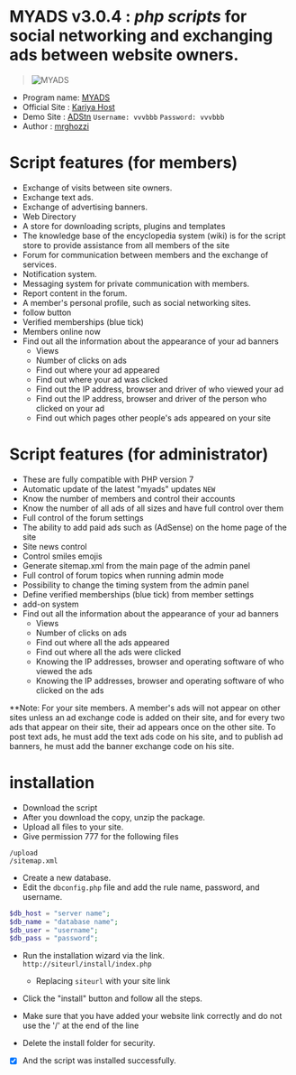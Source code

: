 # <b>MYADS v3.0.4</b> : ***php scripts*** for social networking and exchanging ads between website owners.

>
> ![MYADS](https://www.adstn.gq/bnr/myads.png)

* Program name: [MYADS](https://github.com/mrghozzi/myads)
* Official Site : [Kariya Host](http://www.krhost.ga)
* Demo Site : [ADStn](https://adstn.gq) ``Username: vvvbbb`` ``Password: vvvbbb`` 
* Author : [mrghozzi](https://github.com/mrghozzi "mrghozzi")


# Script features (for members)

- Exchange of visits between site owners.
- Exchange text ads.
- Exchange of advertising banners.
- Web Directory
- A store for downloading scripts, plugins and templates
- The knowledge base of the encyclopedia system (wiki) is for the script store to provide assistance from all members of the site
- Forum for communication between members and the exchange of services.
- Notification system.
- Messaging system for private communication with members.
- Report content in the forum.
- A member's personal profile, such as social networking sites.
- follow button
- Verified memberships (blue tick)
- Members online now
- Find out all the information about the appearance of your ad banners
  * Views
  * Number of clicks on ads
  * Find out where your ad appeared
  * Find out where your ad was clicked
  * Find out the IP address, browser and driver of who viewed your ad
  * Find out the IP address, browser and driver of the person who clicked on your ad
  * Find out which pages other people's ads appeared on your site
  
# Script features (for administrator)

- These are fully compatible with PHP version 7
- Automatic update of the latest "myads" updates ``NEW``
- Know the number of members and control their accounts
- Know the number of all ads of all sizes and have full control over them
- Full control of the forum settings
- The ability to add paid ads such as (AdSense) on the home page of the site
- Site news control
- Control smiles emojis
- Generate sitemap.xml from the main page of the admin panel
- Full control of forum topics when running admin mode
- Possibility to change the timing system from the admin panel
- Define verified memberships (blue tick) from member settings
- add-on system
- Find out all the information about the appearance of your ad banners
  * Views
  * Number of clicks on ads
  * Find out where all the ads appeared
  * Find out where all the ads were clicked
  * Knowing the IP addresses, browser and operating software of who viewed the ads
  * Knowing the IP addresses, browser and operating software of who clicked on the ads
  
**Note: For your site members. A member's ads will not appear on other sites unless an ad exchange code is added on their site, and for every two ads that appear on their site, their ad appears once on the other site.
   To post text ads, he must add the text ads code on his site, and to publish ad banners, he must add the banner exchange code on his site. 

# installation

- Download the script
- After you download the copy, unzip the package.
- Upload all files to your site.
- Give permission 777 for the following files

```
/upload
/sitemap.xml
```


- Create a new database.
- Edit the ``dbconfig.php`` file and add the rule name, password, and username.

```php
$db_host = "server name";
$db_name = "database name";
$db_user = "username";
$db_pass = "password";
```
- Run the installation wizard via the link.
``
http://siteurl/install/index.php
``
  * Replacing ``siteurl`` with your site link

- Click the "install" button and follow all the steps.

- Make sure that you have added your website link correctly and do not use the '/' at the end of the line

- Delete the install folder for security.
- [x] And the script was installed successfully.
